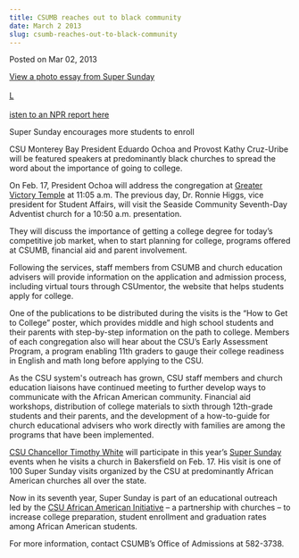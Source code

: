 ```yaml
---
title: CSUMB reaches out to black community
date: March 2 2013
slug: csumb-reaches-out-to-black-community
---
```


 



<span class="date">Posted on Mar 02, 2013    </span>
<p><a href="https://blogs.calstate.edu/voicesviews/?p=1607" rel="nofollow">View a photo essay from Super Sunday<br>
<br>
L</br></br></a><a href="https://www.californiareport.org/archive/R201303011630/b" rel="nofollow">isten to an NPR report here</a></p>
<p>Super Sunday encourages more students to enroll</p>
<p>CSU Monterey Bay President Eduardo Ochoa and Provost Kathy
Cruz-Uribe will be featured speakers at predominantly black
churches to spread the word about the importance of going to
college.</p>
<p>On Feb. 17, President Ochoa will address the congregation at
<a href="https://www.greatervictorytemple.org/" rel="nofollow">Greater Victory Temple</a> at 11:05 a.m. The previous
day, Dr. Ronnie Higgs, vice president for Student Affairs, will
visit the Seaside Community Seventh-Day Adventist church for a
10:50 a.m. presentation.</p>
<p>They will discuss the importance of getting a college degree for
today&#x2019;s competitive job market, when to start planning for college,
programs offered at CSUMB, financial aid and parent
involvement.</p>
<p>Following the services, staff members from CSUMB and church
education advisers will provide information on the application and
admission process, including virtual tours through CSUmentor, the
website that helps students apply for college.</p>
<p>One of the publications to be distributed during the visits is
the &#x201C;How to Get to College&#x201D; poster, which provides middle and high
school students and their parents with step-by-step information on
the path to college. Members of each congregation also will hear
about the CSU&#x2019;s Early Assessment Program, a program enabling 11th
graders to gauge their college readiness in English and math long
before applying to the CSU.</p>
<p>As the CSU system&apos;s outreach has grown, CSU staff members and
church education liaisons have continued meeting to further develop
ways to communicate with the African American community. Financial
aid workshops, distribution of college materials to sixth through
12th-grade students and their parents, and the development of a
how-to-guide for church educational advisers who work directly with
families are among the programs that have been implemented.</p>
<p><a href="https://www.calstate.edu/pa/news/2012/release/chancellor.shtml" rel="nofollow">CSU Chancellor Timothy White</a> will participate in
this year&#x2019;s <a href="https://www.calstate.edu/supersunday/" rel="nofollow">Super Sunday</a> events when he visits a church in
Bakersfield on Feb. 17. His visit is one of 100 Super Sunday visits
organized by the CSU at predominantly African American churches all
over the state.</p>
<p>Now in its seventh year, Super Sunday is part of an educational
outreach led by the <a href="https://www.calstate.edu/externalrelations/partnerships/african-american.shtml" rel="nofollow">CSU African American Initiative</a> &#x2013; a partnership
with churches &#x2013; to increase college preparation, student enrollment
and graduation rates among African American students.</p>
<p>For more information, contact CSUMB&#x2019;s Office of Admissions at
582-3738.<br>
&#xA0;</br></p>

 
